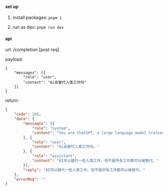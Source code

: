 #### set up

1. install packages: `pnpm i`

2. run as dev: `pnpm run dev`


#### api

url: /completion   [post req]

payload:

```
{
    "messages": [{
        "role": "user",
        "content": "Ai会替代人类工作吗"
    }]
}
```

return:

```json
{
    "code": 200,
    "data": {
        "messages": [{
            "role": "system",
            "content": "You are ChatGPT, a large language model trained by OpenAI. Answer as concisely as possible."
        }, {
            "role": "user",
            "content": "Ai会替代人类工作吗。"
        }, {
            "role": "assistant",
            "content": "AI可以替代一些人类工作，但不是所有工作都可以被替代。"
        }],
        "reply": "AI可以替代一些人类工作，但不是所有工作都可以被替代。"
    },
    "errorMsg": ""
}
```